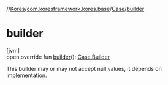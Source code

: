 //[Kores](../../../index.md)/[com.koresframework.kores.base](../index.md)/[Case](index.md)/[builder](builder.md)

# builder

[jvm]\
open override fun [builder](builder.md)(): [Case.Builder](-builder/index.md)

This builder may or may not accept null values, it depends on implementation.
